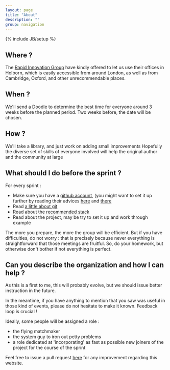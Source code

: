 ```yaml
---
layout: page
title: "About"
description: ""
group: navigation
---
```

{% include JB/setup %}

## Where ?


The [Rapid Innovation Group](http://www.rapidinnovation.co.uk/) have kindly offered to let us use their offices in Holborn, which is easily accessible from around London, as well as from Cambridge, Oxford, and other unrecommendable places.


## When ?

We'll send a Doodle to determine the best time for everyone around 3 weeks before the planned period.
Two weeks before, the date will be chosen.


## How ?

We'll take a library, and just work on adding small improvements
Hopefully the diverse set of skills of everyone involved will help the original author and the community at large


## What should I do before the sprint ?

For every sprint :

* Make sure you have a [github account](https://github.com/signup/free), (you might want to set it up further by reading their advices [here](https://help.github.com/articles/set-up-git) and [there](https://help.github.com/articles/generating-ssh-keys)
* Read [a little about git](http://learn.github.com/p/intro.html) 
* Read about the [recommended stack](stack.html)
* Read about the project, may be try to set it up and work through example

The more you prepare, the more the group will be efficient. 
But if you have difficulties, do not worry : that is precisely because never everything is straightforward that those meetings are fruitful.
So, do your homework, but otherwise don't bother if not everything is perfect.




## Can you describe the organization and how I can help ?

As this is a first to me, this will probably evolve, but we should issue better instruction in the future.

In the meantime, if you have anything to mention that you saw was useful in those kind of events, please do not hesitate to make it known.
Feedback loop is crucial !

Ideally, some people will be assigned a role :

- the flying matchmaker
- the system guy to iron out petty problems
- a role dedicated at 'incorporating' as fast as possible new joiners of the project for the course of the sprint


Feel free to issue a pull request [here](https://github.com/FSharpCommunityCodeSprint/fsharpcommunitycodesprint.github.com) for any improvement regarding this website.
